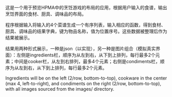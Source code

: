 这是一个用于预览HPMA中的烹饪游戏的布局的应用，根据用户输入的食谱，输出烹饪界面的食材、厨具、调味品的布局。

程序根据输入将输入的4个菜谱生成一个有序列表，输入相应的函数，得到食材、厨具、调味品的结果字典，键为物品名称，值为位置序号。这些数据被整理后作为结果被展示。

结果用两种形式展示，一种是json（以实现），另一种是图片组合（模拟真实界面）：左侧是ingredients栏，顺序为从左到右，从下到上排列，每行最多2个元素；中间是cooker栏，从左到右排列，最多4个元素；右侧是condiments栏，顺序为从左到右，从下到上排列，每行最多2个元素。

Ingredients will be on the left (2/row, bottom-to-top), cookware in the center (max 4, left-to-right), and condiments on the right (2/row, bottom-to-top), with all images sourced from the images/ directory.